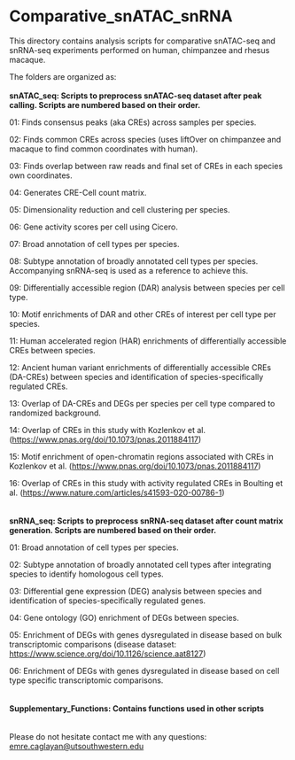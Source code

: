 # Comparative_snATAC_snRNA
This directory contains analysis scripts for comparative snATAC-seq and snRNA-seq experiments performed on human, chimpanzee and rhesus macaque.

The folders are organized as:
\
\
**snATAC_seq: Scripts to preprocess snATAC-seq dataset after peak calling. Scripts are numbered based on their order.**

01: Finds consensus peaks (aka CREs) across samples per species.

02: Finds common CREs across species (uses liftOver on chimpanzee and macaque to find common coordinates with human).

03: Finds overlap between raw reads and final set of CREs in each species own coordinates.

04: Generates CRE-Cell count matrix.

05: Dimensionality reduction and cell clustering per species.

06: Gene activity scores per cell using Cicero.

07: Broad annotation of cell types per species.

08: Subtype annotation of broadly annotated cell types per species. Accompanying snRNA-seq is used as a reference to achieve this.

09: Differentially accessible region (DAR) analysis between species per cell type.

10: Motif enrichments of DAR and other CREs of interest per cell type per species.

11: Human accelerated region (HAR) enrichments of differentially accessible CREs between species.

12: Ancient human variant enrichments of differentially accessible CREs (DA-CREs) between species and identification of species-specifically regulated CREs.

13: Overlap of DA-CREs and DEGs per species per cell type compared to randomized background.

14: Overlap of CREs in this study with Kozlenkov et al. (https://www.pnas.org/doi/10.1073/pnas.2011884117)

15: Motif enrichment of open-chromatin regions associated with CREs in Kozlenkov et al. (https://www.pnas.org/doi/10.1073/pnas.2011884117)

16: Overlap of CREs in this study with activity regulated CREs in Boulting et al. (https://www.nature.com/articles/s41593-020-00786-1)
\
\
\
**snRNA_seq: Scripts to preprocess snRNA-seq dataset after count matrix generation. Scripts are numbered based on their order.**

01: Broad annotation of cell types per species.

02: Subtype annotation of broadly annotated cell types after integrating species to identify homologous cell types.

03: Differential gene expression (DEG) analysis between species and identification of species-specifically regulated genes.

04: Gene ontology (GO) enrichment of DEGs between species.

05: Enrichment of DEGs with genes dysregulated in disease based on bulk transcriptomic comparisons (disease dataset: https://www.science.org/doi/10.1126/science.aat8127)

06: Enrichment of DEGs with genes dysregulated in disease based on cell type specific transcriptomic comparisons.
\
\
\
**Supplementary_Functions: Contains functions used in other scripts**
\
\
\
Please do not hesitate contact me with any questions: emre.caglayan@utsouthwestern.edu
